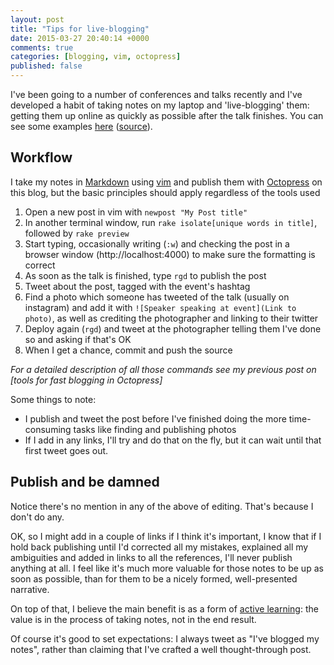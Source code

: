 ```yaml
---
layout: post
title: "Tips for live-blogging"
date: 2015-03-27 20:40:14 +0000
comments: true
categories: [blogging, vim, octopress]
published: false
---
```


I've been going to a number of conferences and talks recently and I've developed a habit of taking
notes on my laptop and 'live-blogging' them: getting them up online as quickly as possible
after the talk finishes. You can see some examples
[here](/blog/categories/liveblog/)
([source](https://github.com/dgmstuart/dgmstuart.github.io/tree/source/source/_posts)).

## Workflow
I take my notes in [Markdown](https://daringfireball.net/projects/markdown/syntax)
using [vim](http://www.vim.org/) and publish them with [Octopress](http://octopress.org/)
on this blog, but the basic principles should apply regardless of the tools used

1. Open a new post in vim with `newpost "My Post title"`
2. In another terminal window, run `rake isolate[unique words in title]`,
   followed by `rake preview`
3. Start typing, occasionally writing (`:w`) and checking the post in a
   browser window (http://localhost:4000) to make sure the formatting is
   correct
4. As soon as the talk is finished, type `rgd` to publish the post
5. Tweet about the post, tagged with the event's hashtag
6. Find a photo which someone has tweeted of the talk (usually on instagram)
   and add it with `![Speaker speaking at event](Link to photo)`, as well as
   crediting the photographer and linking to their twitter
7. Deploy again (`rgd`) and tweet at the photographer telling them I've done
   so and asking if that's OK
8. When I get a chance, commit and push the source

_For a detailed description of all those commands see my previous post on
[tools for fast blogging in Octopress]_

Some things to note:
* I publish and tweet the post before I've finished doing the more time-consuming
  tasks like finding and publishing photos
* If I add in any links, I'll try and do that on the fly, but it can wait until
  that first tweet goes out.

## Publish and be damned
Notice there's no mention in any of the above of editing. That's because I don't do any.

OK, so I might add in a couple of links if I think it's important, I know that if I hold back
publishing until I'd corrected all my mistakes, explained all my ambiguities
and added in links to all the references, I'll never publish anything at all. I
feel like it's much more valuable for those notes to be up as soon as
possible, than for them to be a nicely formed, well-presented narrative.

On top of that, I believe the main benefit is as a form of
[active learning](https://www.linkedin.com/pulse/20130702175823-659753-if-you-aren-t-taking-notes-you-aren-t-learning):
the value is in the process of taking notes, not in the end result.

Of course it's good to set expectations: I always tweet as "I've blogged my notes", rather
than claiming that I've crafted a well thought-through post.
